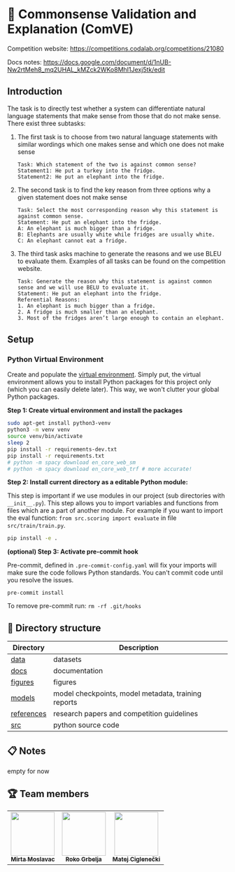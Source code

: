 # 🤔 Commonsense Validation and Explanation (ComVE)

Competition website: https://competitions.codalab.org/competitions/21080

Docs notes: https://docs.google.com/document/d/1nUB-Nw2rtMeh8_mq2UHAL_kMZck2WKo8MhI1Jexj5tk/edit

## Introduction

The task is to directly test whether a system can differentiate natural language statements that make sense from those that do not make sense. There exist three subtasks:

1. The first task is to choose from two natural language statements with similar wordings which one makes sense and which one does not make sense

	```
	Task: Which statement of the two is against common sense?
	Statement1: He put a turkey into the fridge.
	Statement2: He put an elephant into the fridge.
	```

2. The second task is to find the key reason from three options why a given statement does not make sense

	```
	Task: Select the most corresponding reason why this statement is against common sense.
	Statement: He put an elephant into the fridge.
	A: An elephant is much bigger than a fridge.
	B: Elephants are usually white while fridges are usually white.
	C: An elephant cannot eat a fridge.
	```

3. The third task asks machine to generate the reasons and we use BLEU to evaluate them. Examples of all tasks can be found on the competition website.

	```
	Task: Generate the reason why this statement is against common sense and we will use BELU to evaluate it.
	Statement: He put an elephant into the fridge.
	Referential Reasons:
	1. An elephant is much bigger than a fridge.
	2. A fridge is much smaller than an elephant.
	3. Most of the fridges aren’t large enough to contain an elephant.
	```

## Setup

### Python Virtual Environment

Create and populate the [virtual environment](https://docs.python.org/3/library/venv.html#:~:text=A%20virtual%20environment%20is%20a,part%20of%20your%20operating%20system). Simply put, the virtual environment allows you to install Python packages for this project only (which you can easily delete later). This way, we won't clutter your global Python packages.

**Step 1: Create virtual environment and install the packages**

```bash
sudo apt-get install python3-venv
python3 -m venv venv
source venv/bin/activate
sleep 2
pip install -r requirements-dev.txt
pip install -r requirements.txt
# python -m spacy download en_core_web_sm
# python -m spacy download en_core_web_trf # more accurate!
```

**Step 2: Install current directory as a editable Python module:**

This step is important if we use modules in our project (sub directories with `__init__.py`). This step allows you to import variables and functions from files which are a part of another module. For example if you want to import the eval function: `from src.scoring import evaluate` in file `src/train/train.py`.

```bash
pip install -e .
```

**(optional) Step 3: Activate pre-commit hook**

Pre-commit, defined in `.pre-commit-config.yaml` will fix your imports will make sure the code follows Python standards. You can't commit code until you resolve the issues.

```
pre-commit install
```

To remove pre-commit run: `rm -rf .git/hooks`

## 📁 Directory structure

| Directory                 | Description                                         |
| ------------------------- | --------------------------------------------------- |
| [data](data/)             | datasets                                            |
| [docs](docs/)             | documentation                                       |
| [figures](figures/)       | figures                                             |
| [models](models/)         | model checkpoints, model metadata, training reports |
| [references](references/) | research papers and competition guidelines          |
| [src](src/)               | python source code                                  |

## 📋 Notes

empty for now

## 🏆 Team members

<table>
  <tr>
    <td align="center"><a href="https://github.com/mirtamoslavac"><img src="https://avatars.githubusercontent.com/u/72082543?v=4" width="100px;" alt=""/><br /><sub><b>Mirta Moslavac</b></sub><br /></td>
   <td align="center"><a href="https://github.com/rokogrbelja"><img src="https://avatars.githubusercontent.com/u/54799615?v=4" width="100px;" alt=""/><br /><sub><b>Roko Grbelja</b></sub></a><br /></td>
    <td align="center"><a href="https://github.com/ciglenecki"><img src="https://avatars.githubusercontent.com/u/12819849?v=4" width="100px;" alt=""/><br /><sub><b>Matej Ciglenečki</b></sub></a><br /></td>
</table>
